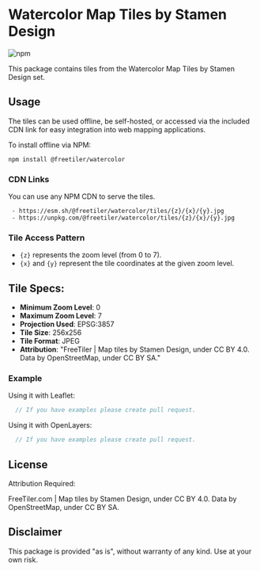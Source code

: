
# Watercolor Map Tiles by Stamen Design

![npm](https://img.shields.io/npm/v/@freetiler/watercolor)

This package contains tiles from the Watercolor Map Tiles by Stamen Design set. 

## Usage

The tiles can be used offline, be self-hosted, or accessed via the included CDN link for easy integration into web mapping applications.

To install offline via NPM: 
```
npm install @freetiler/watercolor
```

### CDN Links

You can use any NPM CDN to serve the tiles.

```
 - https://esm.sh/@freetiler/watercolor/tiles/{z}/{x}/{y}.jpg
 - https://unpkg.com/@freetiler/watercolor/tiles/{z}/{x}/{y}.jpg
```

### Tile Access Pattern

- `{z}` represents the zoom level (from 0 to 7).
- `{x}` and `{y}` represent the tile coordinates at the given zoom level.

## Tile Specs:

- **Minimum Zoom Level**: 0
- **Maximum Zoom Level**: 7
- **Projection Used**: EPSG:3857
- **Tile Size**: 256x256
- **Tile Format**: JPEG
- **Attribution**: "FreeTiler | Map tiles by Stamen Design, under CC BY 4.0. Data by OpenStreetMap, under CC BY SA."

### Example

Using it with Leaflet:

```javascript
  // If you have examples please create pull request.
```

Using it with OpenLayers:

```javascript
  // If you have examples please create pull request.
```

## License

Attribution Required: 

FreeTiler.com | Map tiles by Stamen Design, under CC BY 4.0. Data by OpenStreetMap, under CC BY SA.

## Disclaimer

This package is provided "as is", without warranty of any kind. Use at your own risk.
